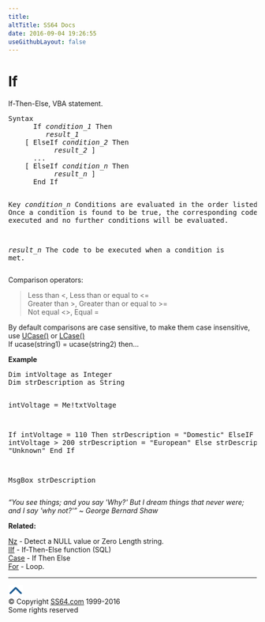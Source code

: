 ```yaml
---
title:
altTitle: SS64 Docs
date: 2016-09-04 19:26:55
useGithubLayout: false
---
```

<!-- #BeginLibraryItem "/Library/head_access.lbi" --><!-- #EndLibraryItem --><h1>If</h1>
<p>  If-Then-Else, VBA statement. </p>
<pre>Syntax
      If <i>condition_1</i> Then
         <i>result_1</i>
    [ ElseIf <i>condition_2</i> Then<i>
           result_2</i> ]
      ...
    [ ElseIf <i>condition_n</i> Then<i>
           result_n</i> ]
      End If

Key
   <i>condition_n</i>      Conditions are evaluated in the order listed.
                    Once a condition is found to be true, the corresponding code
                    will be executed and no further conditions will be evaluated.

   <i>result_n</i>         The code to be executed when a condition is met.</pre>
<p>Comparison operators: </p>
<blockquote>
<p> Less than <span class="code">&lt;</span>, Less than or equal to <span class="code">&lt;=</span><br>
Greater than <span class="code">&gt;</span>, Greater than or equal to <span class="code">&gt;=</span><br>
Not equal <span class="code">&lt;&gt;</span>,  Equal <span class="code">=</span></p>
</blockquote>
<p>By default comparisons are case sensitive, to make them case insensitive, use <a href="ucase.html">UCase()</a> or <a href="lcase.html">LCase()</a><br>
<span class="code">If ucase(string1) = ucase(string2) then... </span></p>
<p><b>Example</b></p>
<pre>Dim intVoltage as Integer
Dim strDescription as String

intVoltage = Me!txtVoltage

 If intVoltage = 110 Then
   strDescription = "Domestic"
 ElseIF intVoltage &gt; 200
   strDescription = "European"
 Else
   strDescription = "Unknown"
 End If

MsgBox strDescription</pre>
<p class="quote"><i>“You see things; and you say 'Why?' But I dream things that never were; and I say 'why not?'” ~ George Bernard Shaw</i></p>
<p><b>Related:</b></p>
<p><a href="nz.html">Nz</a> - Detect a NULL value or Zero Length string.<br>
<a href="iif.html">IIf</a> - If-Then-Else function (SQL) <br>
<a href="case.html">Case</a> - If Then Else<br>
<a href="for.html">For</a> - Loop.</p><!-- #BeginLibraryItem "/Library/foot_access.lbi" --><p>
<!-- access -->

<hr>
<div id="bl" class="footer"><a href="if.html#"><img src="../images/top.png" width="30" height="22" alt="Back to the Top"></a></div>
<div id="br" class="footer, tagline">© Copyright <a href="http://ss64.com/">SS64.com</a> 1999-2016<br>
Some rights reserved</div><!-- #EndLibraryItem -->

